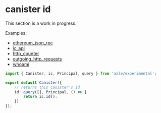 # canister id

This section is a work in progress.

Examples:

- [ethereum_json_rpc](https://github.com/demergent-labs/azle/tree/main/examples/ethereum_json_rpc)
- [ic_api](https://github.com/demergent-labs/azle/tree/main/examples/ic_api)
- [http_counter](https://github.com/demergent-labs/azle/tree/main/examples/motoko_examples/http_counter)
- [outgoing_http_requests](https://github.com/demergent-labs/azle/tree/main/examples/outgoing_http_requests)
- [whoami](https://github.com/demergent-labs/azle/tree/main/examples/motoko_examples/whoami)

```typescript
import { Canister, ic, Principal, query } from 'azle/experimental';

export default Canister({
    // returns this canister's id
    id: query([], Principal, () => {
        return ic.id();
    })
});
```
